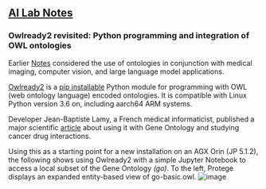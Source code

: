 ## <u>AI Lab Notes</u>

### **Owlready2 revisited: Python programming and integration of OWL ontologies**

Earlier [Notes](https://github.com/rtrelease/Jetson-Symbolics-Neuromorphics/blob/main/Onto1.md) considered the use of ontologies in conjunction with medical imaging, computer vision, and large language model applications.

[Owlready2](https://github.com/pwin/owlready2/tree/master) is a [pip installable](https://pypi.org/project/owlready2/) Python module for programming with OWL (web ontology language) encoded ontologies. It is compatible with Linux Python version 3.6 on, including aarch64 ARM systems.

Developer Jean-Baptiste Lamy, a French medical informaticist, published a major scientific [article](http://www.lesfleursdunormal.fr/_downloads/article_owlready_aim_2017.pdf) about using it with Gene Ontology and studying cancer drug interactions.

Using this as a starting point for a new installation on an AGX Orin (JP 5.1.2), the following shows using Owlready2 with a simple Jupyter Notebook to access a local subset of the Gene Ontology *(go)*.  To the left, Protege displays an expanded entity-based view of go-basic.owl.
![image](https://github.com/user-attachments/assets/6c88de59-2991-419f-abc8-972eaf3ab679)
